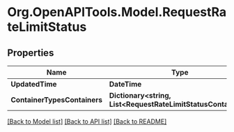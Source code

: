 # Org.OpenAPITools.Model.RequestRateLimitStatus

## Properties

Name | Type | Description | Notes
------------ | ------------- | ------------- | -------------
**UpdatedTime** | **DateTime** |  | [optional] 
**ContainerTypesContainers** | **Dictionary&lt;string, List&lt;RequestRateLimitStatusContainer&gt;&gt;** |  | [optional] 

[[Back to Model list]](../README.md#documentation-for-models) [[Back to API list]](../README.md#documentation-for-api-endpoints) [[Back to README]](../README.md)

